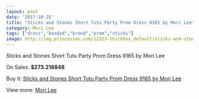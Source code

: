 ```yaml
---
layout: post
date: '2017-10-25'
title: "Sticks and Stones Short Tutu Party Prom Dress 9165 by Mori Lee"
category: Mori Lee
tags: ["dress","beaded","brand","prom","sticks"]
image: http://img.princessan.com/12313-thickbox_default/sticks-and-stones-short-tutu-party-prom-dress-9165-by-mori-lee.jpg
---
```

Sticks and Stones Short Tutu Party Prom Dress 9165 by Mori Lee

On Sales: **$273.218848**
<a href="https://www.princessan.com/en/mori-lee/5829-sticks-and-stones-short-tutu-party-prom-dress-9165-by-mori-lee.html"><amp-img layout="responsive" width="600" height="600" src="//img.princessan.com/12313-thickbox_default/sticks-and-stones-short-tutu-party-prom-dress-9165-by-mori-lee.jpg" alt="Sticks and Stones Short Tutu Party Prom Dress 9165 by Mori Lee 0" /></a>
<a href="https://www.princessan.com/en/mori-lee/5829-sticks-and-stones-short-tutu-party-prom-dress-9165-by-mori-lee.html"><amp-img layout="responsive" width="600" height="600" src="//img.princessan.com/12314-thickbox_default/sticks-and-stones-short-tutu-party-prom-dress-9165-by-mori-lee.jpg" alt="Sticks and Stones Short Tutu Party Prom Dress 9165 by Mori Lee 1" /></a>

Buy it: [Sticks and Stones Short Tutu Party Prom Dress 9165 by Mori Lee](https://www.princessan.com/en/mori-lee/5829-sticks-and-stones-short-tutu-party-prom-dress-9165-by-mori-lee.html "Sticks and Stones Short Tutu Party Prom Dress 9165 by Mori Lee")

View more: [Mori Lee](https://www.princessan.com/en/46-mori-lee "Mori Lee")